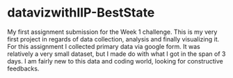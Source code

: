 # datavizwithIIP-BestState
My first assignment submission for the Week 1 challenge.
This is my very first project in regards of data collection, analysis and finally visualizing it.
For this assignment I collected primary data via google form.
It was relatively a very small dataset, but I made do with what I got in the span of 3 days.
I am fairly new to this data and coding world, looking for constructive feedbacks.
